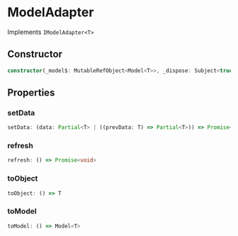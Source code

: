 # ModelAdapter

Implements `IModelAdapter<T>`

## Constructor

```ts
constructor(_model$: MutableRefObject<Model<T>>, _dispose: Subject<true>);
```

## Properties

### setData

```ts
setData: (data: Partial<T> | ((prevData: T) => Partial<T>)) => Promise<void>
```

### refresh

```ts
refresh: () => Promise<void>
```

### toObject

```ts
toObject: () => T
```

### toModel

```ts
toModel: () => Model<T>
```

